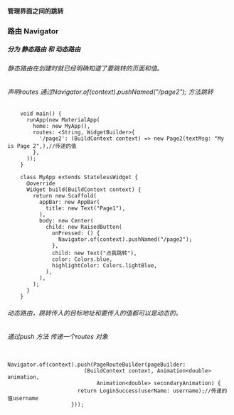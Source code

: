 #### 管理界面之间的跳转

### 路由 Navigator
##### 分为 静态路由 和 动态路由
###### 静态路由在创建时就已经明确知道了要跳转的页面和值。
###### 声明routes 通过Navigator.of(context).pushNamed("/page2"); 方法跳转
        void main() {
          runApp(new MaterialApp(
            home: new MyApp(),
            routes: <String, WidgetBuilder>{
              '/page2': (BuildContext context) => new Page2(textMsg: "My is Page 2",),//传递的值
            },
          ));
        }
        
        class MyApp extends StatelessWidget {
          @override
          Widget build(BuildContext context) {
            return new Scaffold(
              appBar: new AppBar(
                title: new Text("Page1"),
              ),
              body: new Center(
                child: new RaisedButton(
                  onPressed: () {
                    Navigator.of(context).pushNamed("/page2");
                  },
                  child: new Text("点我跳转"),
                  color: Colors.blue,
                  highlightColor: Colors.lightBlue,
                ),
              ),
            );
          }
        }

###### 动态路由，跳转传入的目标地址和要传入的值都可以是动态的。
######  通过push 方法 传递一个routes 对象
                    Navigator.of(context).push(PageRouteBuilder(pageBuilder:
                            (BuildContext context, Animation<double> animation,
                                Animation<double> secondaryAnimation) {
                          return LoginSuccess(userName: username);//传递的值username
                        }));


